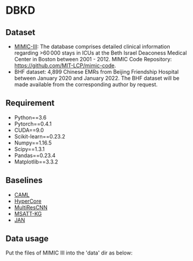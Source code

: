 # DBKD
## Dataset
* [MIMIC-III](https://mimic.mit.edu/): The database comprises detailed clinical information regarding >60 000 stays in ICUs at the Beth Israel Deaconess Medical Center in Boston between 2001 - 2012. MIMIC Code Repository: https://github.com/MIT-LCP/mimic-code.
* BHF dataset: 4,899 Chinese EMRs from Beijing Friendship Hospital between January 2020 and January 2022. The BHF dataset will be made available from the corresponding author by request.

## Requirement
* Python==3.6
* Pytorch==0.4.1
* CUDA==9.0
* Scikit-learn==0.23.2
* Numpy==1.16.5
* Scipy==1.3.1
* Pandas==0.23.4
* Matplotlib==3.3.2

## Baselines
* [CAML](https://github.com/jamesmullenbach/caml-mimic)
* [HyperCore](https://aclanthology.org/2020.acl-main.282/)
* [MultiResCNN](https://github.com/foxlf823/Multi-Filter-Residual-Convolutional-Neural-Network)
* [MSATT-KG](https://dl.acm.org/doi/abs/10.1145/3357384.3357897)
* [JAN](https://ieeexplore.ieee.org/document/9822203)

## Data usage
Put the files of MIMIC III into the 'data' dir as below:
